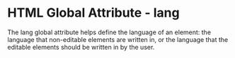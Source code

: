 # HTML Global Attribute - lang

The lang global attribute helps define the language of an element: the language that non-editable elements are written in, or the language that the editable elements should be written in by the user.